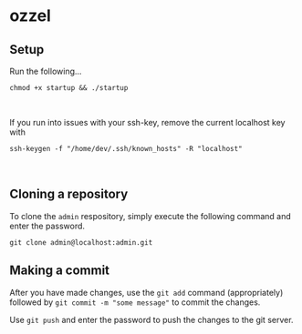 # ozzel

## Setup

Run the following...

`chmod +x startup && ./startup`

</br>

If you run into issues with your ssh-key, remove the current localhost key with

`ssh-keygen -f "/home/dev/.ssh/known_hosts" -R "localhost"`

</br>

## Cloning a repository

To clone the `admin` respository, simply execute the following command and enter the password.

`git clone admin@localhost:admin.git`

## Making a commit

After you have made changes, use the `git add` command (appropriately) followed by `git commit -m "some message"` to commit the changes.

Use `git push` and enter the password to push the changes to the git server.
